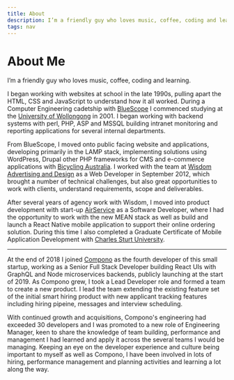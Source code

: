 ```yaml
---
title: About
description: I’m a friendly guy who loves music, coffee, coding and learning
tags: nav
---
```


# About Me

I’m a friendly guy who loves music, coffee, coding and learning.

I began working with websites at school in the late 1990s, pulling apart the HTML, CSS and JavaScript to understand how it all worked. During a Computer Engineering cadetship with [BlueScope](http://www.bluescopesteel.com.au/) I commenced studying at the [University of Wollongong](https://www.uow.edu.au/) in 2001. I began working with backend systems with perl, PHP, ASP and MSSQL building intranet monitoring and reporting applications for several internal departments.

From BlueScope, I moved onto public facing website and applications, developing primarily in the LAMP stack, implementing solutions using WordPress, Drupal other PHP frameworks for CMS and e-commerce applications with [Bicycling Australia](https://bicyclingaustralia.com.au/). I worked with the team at [Wisdom Advertising and Design](https://www.wisdom.com.au/) as a Web Developer in September 2012, which brought a number of technical challenges, but also great opportunities to work with clients, understand requirements, scope and deliverables.

After several years of agency work with Wisdom, I moved into product development with start-up [AirService](https://www.airservice.com) as a Software Developer, where I had the opportunity to work with the new MEAN stack as well as build and launch a React Native mobile application to support their online ordering solution. During this time I also completed a Graduate Certificate of Mobile Application Development with [Charles Sturt University](https://www.csu.edu.au/).

---

At the end of 2018 I joined [Compono](https://compono.com) as the fourth developer of this small startup, working as a Senior Full Stack Developer building React UIs with GraphQL and Node microservices backends, publicly launching at the start of 2019. As Compono grew, I took a Lead Developer role and formed a team to create a new product. I lead the team extending the existing feature set of the initial smart hiring product with new applicant tracking features including hiring pipeine, messages and interview scheduling.

With continued growth and  acquisitions, Compono's engineering had exceeded 30 developers and I was promoted to a new role of Engineering Manager, keen to share the knowledge of team building, performance and management I had learned and apply it across the several teams I would be managing. Keeping an eye on the developer experience and culture being important to myself as well as Compono, I have been involved in lots of hiring, performance management and planning activities and learning a lot along the way.